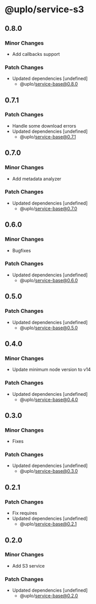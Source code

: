 # @uplo/service-s3

## 0.8.0

### Minor Changes

- Add callbacks support

### Patch Changes

- Updated dependencies [undefined]
  - @uplo/service-base@0.8.0

## 0.7.1

### Patch Changes

- Handle some download errors
- Updated dependencies [undefined]
  - @uplo/service-base@0.7.1

## 0.7.0

### Minor Changes

- Add metadata analyzer

### Patch Changes

- Updated dependencies [undefined]
  - @uplo/service-base@0.7.0

## 0.6.0

### Minor Changes

- Bugfixes

### Patch Changes

- Updated dependencies [undefined]
  - @uplo/service-base@0.6.0

## 0.5.0

### Patch Changes

- Updated dependencies [undefined]
  - @uplo/service-base@0.5.0

## 0.4.0

### Minor Changes

- Update minimum node version to v14

### Patch Changes

- Updated dependencies [undefined]
  - @uplo/service-base@0.4.0

## 0.3.0

### Minor Changes

- Fixes

### Patch Changes

- Updated dependencies [undefined]
  - @uplo/service-base@0.3.0

## 0.2.1

### Patch Changes

- Fix requires
- Updated dependencies [undefined]
  - @uplo/service-base@0.2.1

## 0.2.0

### Minor Changes

- Add S3 service

### Patch Changes

- Updated dependencies [undefined]
  - @uplo/service-base@0.2.0
